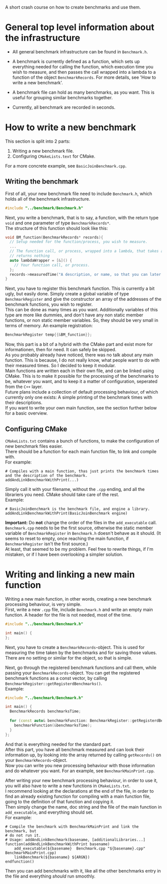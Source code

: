 A short crash course on how to create benchmarks and use them.

# General top level information about the infrastructure
- All general benchmark infrastructure can be found in `Benchmark.h`.  

- A benchmark is currently defined as a function, which sets up everything needed for calling the function, which execution time you wish to measure, and then passes the call wrapped into a lambda to a function of the object `BenchmarkRecords`. For more details, see 'How to write a new benchmark'.

- A benchmark file can hold as many benchmarks, as you want. This is useful for grouping similar benchmarks together.  

- Currently, all benchmark are recorded in seconds.

# How to write a new benchmark
This section is split into 2 parts:
1. Writing a new benchmark file.
2. Configuring `CMakeLists.text` for CMake.

For a more concrete example, see `BasicJoinBenchmark.cpp`.

## Writing the benchmark

First of all, your new benchmark file need to include `Benchmark.h`, which holds all of the benchmark infrastructure.

```cpp
#include "../benchmark/Benchmark.h"
```

Next, you write a benchmark, that is to say, a function, with the return type `void` and one parameter of type `BenchmarkRecords*`.  
The structure of this function should look like this:

```cpp
void BM_function(BenchmarkRecords* records){
  // Setup needed for the function/process, you wish to measure.
  ...
  // The function call, or process, wrapped into a lambda, that takes and
  // returns nothing
  auto lambdaWrapper = [&]() {
    // Your function call, or process.
  };
  records->measuredTime("A description, or name, so that you can later recognize your benchmark", lambdaWrapper);
}
```

Next, you have to register this benchmark function. This is currently a bit ugly, but easily done. Simply create a global variable of type `BenchmarkRegister` and give the constructor an array of the addresses of the benchmark functions, you wish to register.  
This can be done as many times as you want. Additionally variables of this type are more like dummies, and don't have any non static member functions, or non static member variables. So, they should be very small in terms of memory.
An example registration:

```cpp
BenchmarkRegister temp{{&BM_function}};
```

Now, this part is a bit of a hybrid with the CMake part and exist more for informationen, then for need. It can safely be skipped.  
As you probably already have noticed, there was no talk about any main function. This is because, I do not really know, what people want to do with their measured times. So I decided to keep it modular.  
Main functions are written each in their own file, and can be linked using CMake. This is to make it possible for the processing of the benchmarks to be, whatever you want, and to keep it a matter of configuration, seperated from the `C++` layer.  
Future plans include a collection of default processing behaviour, of which currently only one exists: A simple printing of the benchmark times with their descriptions.  
If you want to write your own main function, see the section further below for a basic overview.

## Configuring CMake

`CMakeLists.txt` contains a bunch of functions, to make the configuration of new benchmark files easier.  
There should be a function for each main function file, to link and compile with.  
For example:

```
# Compiles with a main function, thas just prints the benchmark times and the description of the benchmark.
addAndLinkBenchmarkWithPrint(...)
```

Simply call it with your filename, without the `.cpp` ending, and all the librariers you need. CMake should take care of the rest.  
Example:

```
# BasicJoinBenchmark is the benchmark file, and engine a library.
addAndLinkBenchmarkWithPrint(BasicJoinBenchmark engine)
```

**Important:** Do **not** change the order of the files in the `add_executable` call. `Benchmark.cpp` needs to be the first source, otherwise the static member variable of `BenchmarkRegister` in `Benchmark.h` doesn't behave as it should. (It seems to reset to empty, once reaching the main function, if `BenchmarkRegister` isn't the first source.)  
At least, that seemed to be my problem. Feel free to rewrite things, if I'm mistaken, or if I have been overlooking a simpler solution.

# Writing and linking a new main function

Writing a new main function, in other words, creating a new benchmark processing behaviour, is very simple.  
First, write a new `.cpp` file, include `Benchmark.h` and write an empty main function. A header for the file is not needed, most of the time.

```cpp
#include "../benchmark/Benchmark.h"

int main() {
};
```

Next, you have to create a `BenchmarkRecords`-object. This is used for measuring the time taken by the benchmarks and for saving those values.  
There are no setting or similar for the object, so that is simple.  

Next, go through the registered benchmark functions and call them, while passing your `BenchmarkRecords`-object. You can get the registered benchmark functions as a const vector, by calling `BenchmarkRegister::getRegisterdBenchmarks()`.  
Example:

```cpp
#include "../benchmark/Benchmark.h"

int main() {
  BenchmarkRecords benchmarksTime;
 
  for (const auto& benchmarkFunction: BenchmarkRegister::getRegisterdBenchmarks()) {
    benchmarkFunction(&benchmarksTime);
  }
};
```

And that is everything needed for the standard part.  
After this part, you have all benchmark measured and can look their information up, by looking into the array returned by calling `getRecords()` on your `BenchmarkRecords`-object.  
Now you can write you new processing behaviour with those information and do whatever you want. For an example, see `BenchmarkMainPrint.cpp`.  

After writing your new benchmark processing behaviour, in order to use it, you will also have to write a new functions in `CMakeLists.txt`.  
I recommend looking at the declarations at the end of the file, in order to find an already existing function for compiling with a main function file, going to the definition of that function and copying it.  
Then simply change the name, doc string and the file of the main function in `add_executable`, and everything should set.  
For example:

```
# Compile the benchmark with BenchmarkMainPrint and link the benchmark, but
# do not run it.
# Usage: addAndLinkBenchmark(basename, [additionalLibraries...]
function(addAndLinkBenchmarkWithPrint basename)
    add_executable(${basename}  Benchmark.cpp "${basename}.cpp" BenchmarkMainPrint.cpp)
    linkBenchmark(${basename} ${ARGN})
endfunction()
```

Then you can add benchmarks with it, like all the other benchmarks entry in the file and everything *should* run smoothly.
